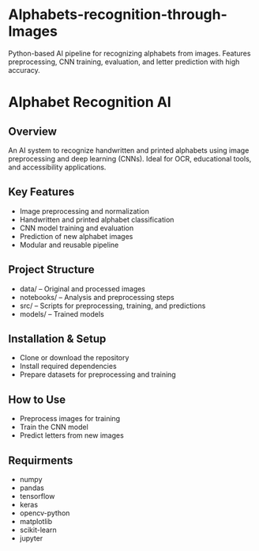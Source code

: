# Alphabets-recognition-through-Images
Python-based AI pipeline for recognizing alphabets from images. Features preprocessing, CNN training, evaluation, and letter prediction with high accuracy.
# Alphabet Recognition AI

## Overview
An AI system to recognize handwritten and printed alphabets using image preprocessing and deep learning (CNNs). Ideal for OCR, educational tools, and accessibility applications.

## Key Features
- Image preprocessing and normalization  
- Handwritten and printed alphabet classification  
- CNN model training and evaluation  
- Prediction of new alphabet images  
- Modular and reusable pipeline  

## Project Structure
- data/ – Original and processed images  
- notebooks/ – Analysis and preprocessing steps  
- src/ – Scripts for preprocessing, training, and predictions  
- models/ – Trained models  

## Installation & Setup
- Clone or download the repository  
- Install required dependencies  
- Prepare datasets for preprocessing and training  

## How to Use
- Preprocess images for training  
- Train the CNN model  
- Predict letters from new images  


## Requirments
- numpy
- pandas
- tensorflow
- keras
- opencv-python
- matplotlib
- scikit-learn
- jupyter

